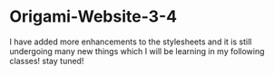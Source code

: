 # Origami-Website-3-4
I have added more enhancements to the stylesheets and it is still undergoing many new things which I will be learning in my following classes! stay tuned!
